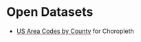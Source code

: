 # Open Datasets

* [US Area Codes by County](https://raw.githubusercontent.com/troyharvey/datasets/gh-pages/us-area-code-by-county.csv) for Choropleth
